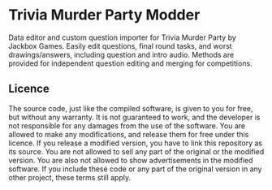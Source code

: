 # Trivia Murder Party Modder
Data editor and custom question importer for Trivia Murder Party by Jackbox Games. Easily edit questions, final round tasks, and worst drawings/answers, including question and intro audio. Methods are provided for independent question editing and merging for competitions.

## Licence
The source code, just like the compiled software, is given to you for free, but without any warranty. It is not guaranteed to work, and the developer is not responsible for any damages from the use of the software. You are allowed to make any modifications, and release them for free under this licence. If you release a modified version, you have to link this repository as its source. You are not allowed to sell any part of the original or the modified version. You are also not allowed to show advertisements in the modified software. If you include these code or any part of the original version in any other project, these terms still apply.
